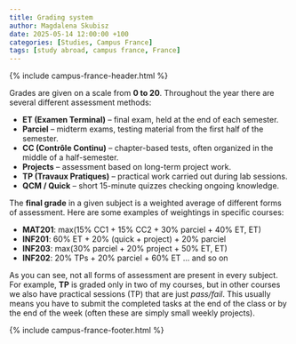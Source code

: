 ```yaml
---
title: Grading system
author: Magdalena Skubisz
date: 2025-05-14 12:00:00 +100
categories: [Studies, Campus France]
tags: [study abroad, campus france, France]
---
```

{% include campus-france-header.html %}

Grades are given on a scale from **0 to 20**. Throughout the year there are several different assessment methods:

- **ET (Examen Terminal)** – final exam, held at the end of each semester.  
- **Parciel** – midterm exams, testing material from the first half of the semester.  
- **CC (Contrôle Continu)** – chapter-based tests, often organized in the middle of a half-semester.  
- **Projects** – assessment based on long-term project work.  
- **TP (Travaux Pratiques)** – practical work carried out during lab sessions.  
- **QCM / Quick** – short 15-minute quizzes checking ongoing knowledge.  

The **final grade** in a given subject is a weighted average of different forms of assessment. Here are some examples of weightings in specific courses:

- **MAT201**: max(15% CC1 + 15% CC2 + 30% parciel + 40% ET, ET)  
- **INF201**: 60% ET + 20% (quick + project) + 20% parciel  
- **INF203**: max(30% parciel + 20% project + 50% ET, ET)  
- **INF202**: 20% TPs + 20% parciel + 60% ET … and so on  

As you can see, not all forms of assessment are present in every subject. For example, **TP** is graded only in two of my courses, but in other courses we also have practical sessions (TP) that are just *pass/fail*. This usually means you have to submit the completed tasks at the end of the class or by the end of the week (often these are simply small weekly projects).

{% include campus-france-footer.html %}
